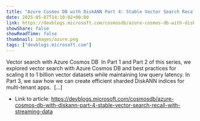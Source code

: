 ```yaml
---
title: "Azure Cosmos DB with DiskANN Part 4: Stable Vector Search Recall with Streaming Data"
date: 2025-05-07T14:10:02+00:00
link: https://devblogs.microsoft.com/cosmosdb/azure-cosmos-db-with-diskann-part-4-stable-vector-search-recall-with-streaming-data
showShare: false
showReadTime: false
thumbnail: images/azure.png
tags: ["devblogs.microsoft.com"]
---
```

Vector search with Azure Cosmos DB  In Part 1 and Part 2 of this series, we explored vector search with Azure Cosmos DB and best practices for scaling it to 1 billion vector datasets while maintaining low query latency. In Part 3, we saw how we can create efficient sharded DiskANN indices for multi-tenant apps.  […]

- Link to article: https://devblogs.microsoft.com/cosmosdb/azure-cosmos-db-with-diskann-part-4-stable-vector-search-recall-with-streaming-data
